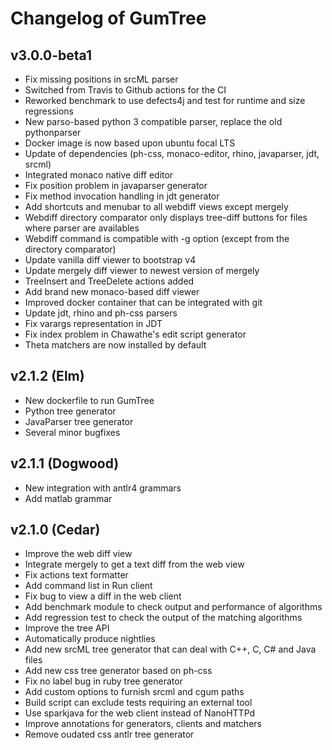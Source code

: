 # Changelog of GumTree

## v3.0.0-beta1
* Fix missing positions in srcML parser
* Switched from Travis to Github actions for the CI
* Reworked benchmark to use defects4j and test for runtime and size regressions
* New parso-based python 3 compatible parser, replace the old pythonparser
* Docker image is now based upon ubuntu focal LTS
* Update of dependencies (ph-css, monaco-editor, rhino, javaparser, jdt, srcml)
* Integrated monaco native diff editor
* Fix position problem in javaparser generator
* Fix method invocation handling in jdt generator
* Add shortcuts and menubar to all webdiff views except mergely 
* Webdiff directory comparator only displays tree-diff buttons for files where parser are availables
* Webdiff command is compatible with -g option (except from the directory comparator)
* Update vanilla diff viewer to bootstrap v4
* Update mergely diff viewer to newest version of mergely
* TreeInsert and TreeDelete actions added
* Add brand new monaco-based diff viewer
* Improved docker container that can be integrated with git
* Update jdt, rhino and ph-css parsers
* Fix varargs representation in JDT
* Fix index problem in Chawathe's edit script generator
* Theta matchers are now installed by default

## v2.1.2 (Elm)
* New dockerfile to run GumTree
* Python tree generator
* JavaParser tree generator
* Several minor bugfixes

## v2.1.1 (Dogwood)
* New integration with antlr4 grammars
* Add matlab grammar

## v2.1.0 (Cedar)
* Improve the web diff view
* Integrate mergely to get a text diff from the web view
* Fix actions text formatter
* Add command list in Run client
* Fix bug to view a diff in the web client
* Add benchmark module to check output and performance of algorithms
* Add regression test to check the output of the matching algorithms
* Improve the tree API
* Automatically produce nightlies
* Add new srcML tree generator that can deal with C++, C, C# and Java files
* Add new css tree generator based on ph-css
* Fix no label bug in ruby tree generator
* Add custom options to furnish srcml and cgum paths
* Build script can exclude tests requiring an external tool
* Use sparkjava for the web client instead of NanoHTTPd
* Improve annotations for generators, clients and matchers
* Remove oudated css antlr tree generator
